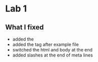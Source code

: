 # Lab 1

## What I fixed
- added the <!DOCTYPE html> 
- added the tag after example file 
- switched the html and body at the end 
- added slashes at the end of meta lines 